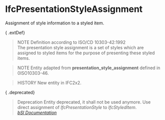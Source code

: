 IfcPresentationStyleAssignment
==============================
Assignment of style information to a styled item.  
  
{ .extDef}  
> NOTE  Definition according to ISO/CD 10303-42:1992  
> The presentation style assignment is a set of styles which are assigned to
> styled items for the purpose of presenting these styled items.  
  
> NOTE  Entity adapted from **presentation_style_assignment** defined in
> 0ISO10303-46.  
  
> HISTORY  New entity in IFC2x2.  
  
{ .deprecated}  
> Deprecation  Entity deprecated, it shall not be used anymore. Use direct
> assignment of _IfcPresentationStyle_ to _IfcStyledItem_.  
[ _bSI
Documentation_](https://standards.buildingsmart.org/IFC/DEV/IFC4_2/FINAL/HTML/schema/ifcpresentationappearanceresource/lexical/ifcpresentationstyleassignment.htm)


